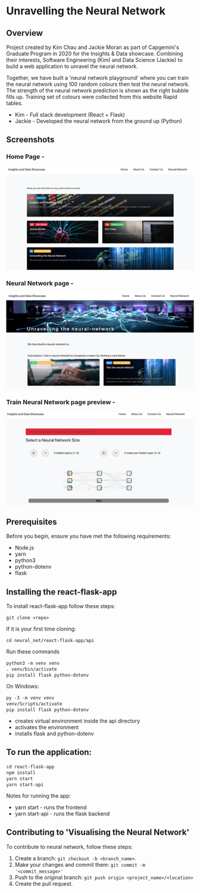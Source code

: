 # Unravelling the Neural Network

## Overview

Project created by Kim Chau and Jackie Moran as part of Capgemini's Graduate Program in 2020 for the Insights & Data showcase.
Combining their interests, Software Engineering (Kim) and Data Science (Jackie) to build a web application to unravel the neural network.

Together, we have built a 'neural network playground' where you can train the neural network using 100 random colours then test the neural network. The strength of the neural network prediction is shown as the right bubble fills up. Training set of colours were collected from this website Rapid tables.

* Kim - Full stack development (React + Flask)
* Jackie - Developed the neural network from the ground up (Python)

## Screenshots 

### Home Page - 

![homepage](./screenshots/homepage.png)

### Neural Network page - 

![neuralnet](./screenshots/neuralnet.png)

### Train Neural Network page preview - 

![train](./screenshots/train.png)

## Prerequisites

Before you begin, ensure you have met the following requirements:

* Node.js
* yarn
* python3
* python-dotenv
* flask

## Installing the react-flask-app

To install react-flask-app follow these steps:

```
git clone <repo>
```
If it is your first time cloning: 
```
cd neural_net/react-flask-app/api
```
Run these commands
```
python3 -m venv venv
. venv/bin/activate
pip install flask python-dotenv
```
On Windows:
```
py -3 -m venv venv
venv/Scripts/activate
pip install flask python-dotenv
```
* creates virtual environment inside the api directory
* activates the environment
* installs flask and python-dotenv

## To run the application:
```
cd react-flask-app
npm install
yarn start
yarn start-api
```

Notes for running the app:
* yarn start - runs the frontend
* yarn start-api - runs the flask backend

## Contributing to 'Visualising the Neural Network'

To contribute to neural network, follow these steps:

1. Create a branch: `git checkout -b <branch_name>`.
2. Make your changes and commit them: `git commit -m '<commit_message>'`
3. Push to the original branch: `git push origin <project_name>/<location>`
4. Create the pull request.